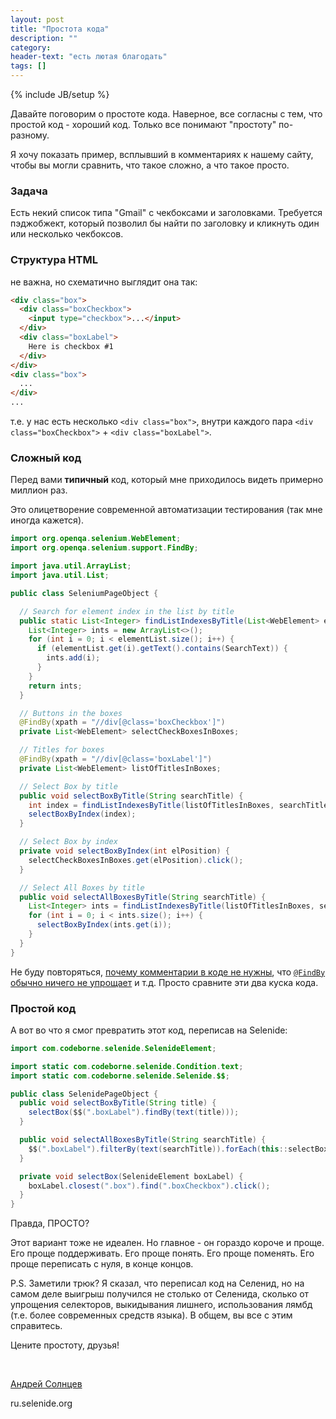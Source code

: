 ```yaml
---
layout: post
title: "Простота кода"
description: ""
category:
header-text: "есть лютая благодать"
tags: []
---
```

{% include JB/setup %}

Давайте поговорим о простоте кода.
Наверное, все согласны с тем, что простой код - хороший код.
Только все понимают "простоту" по-разному.

Я хочу показать пример, всплывший в комментариях к нашему сайту, чтобы вы могли сравнить, что такое сложно, а что такое просто. 

### Задача
Есть некий список типа "Gmail" с чекбоксами и заголовками. Требуется пэджобжект, который позволил бы найти по заголовку и 
кликнуть один или несколько чекбоксов. 

### Структура HTML
не важна, но схематично выглядит она так:

```html
<div class="box">
  <div class="boxCheckbox">
    <input type="checkbox">...</input>  
  </div>
  <div class="boxLabel">
    Here is checkbox #1  
  </div>
</div>
<div class="box">
  ...
</div>
...
```

т.е. у нас есть несколько `<div class="box">`, внутри каждого пара `<div class="boxCheckbox">` + `<div class="boxLabel">`.

### Сложный код

Перед вами **типичный** код, который мне приходилось видеть примерно миллион раз. 

Это олицетворение современной автоматизации тестирования (так мне иногда кажется).

```java
import org.openqa.selenium.WebElement;
import org.openqa.selenium.support.FindBy;

import java.util.ArrayList;
import java.util.List;

public class SeleniumPageObject {

  // Search for element index in the list by title
  public static List<Integer> findListIndexesByTitle(List<WebElement> elementList, String SearchText) {
    List<Integer> ints = new ArrayList<>();
    for (int i = 0; i < elementList.size(); i++) {
      if (elementList.get(i).getText().contains(SearchText)) {
        ints.add(i);
      }
    }
    return ints;
  }

  // Buttons in the boxes
  @FindBy(xpath = "//div[@class='boxCheckbox']")
  private List<WebElement> selectCheckBoxesInBoxes;

  // Titles for boxes
  @FindBy(xpath = "//div[@class='boxLabel']")
  private List<WebElement> listOfTitlesInBoxes;

  // Select Box by title
  public void selectBoxByTitle(String searchTitle) {
    int index = findListIndexesByTitle(listOfTitlesInBoxes, searchTitle).get(0);
    selectBoxByIndex(index);
  }

  // Select Box by index
  private void selectBoxByIndex(int elPosition) {
    selectCheckBoxesInBoxes.get(elPosition).click();
  }

  // Select All Boxes by title
  public void selectAllBoxesByTitle(String searchTitle) {
    List<Integer> ints = findListIndexesByTitle(listOfTitlesInBoxes, searchTitle);
    for (int i = 0; i < ints.size(); i++) {
      selectBoxByIndex(ints.get(i));
    }
  }
}
```

Не буду повторяться, [почему комментарии в коде не нужны](https://asolntsev.github.io/ru/2010/05/02/javadoc/), 
что [`@FindBy` обычно ничего не упрощает](https://asolntsev.github.io/ru/2016/07/09/true-page-object/) и т.д. 
Просто сравните эти два куска кода.   

### Простой код

А вот во что я смог превратить этот код, переписав на Selenide:

```java
import com.codeborne.selenide.SelenideElement;

import static com.codeborne.selenide.Condition.text;
import static com.codeborne.selenide.Selenide.$$;

public class SelenidePageObject {
  public void selectBoxByTitle(String title) {
    selectBox($$(".boxLabel").findBy(text(title)));
  }

  public void selectAllBoxesByTitle(String searchTitle) {
    $$(".boxLabel").filterBy(text(searchTitle)).forEach(this::selectBox);
  }

  private void selectBox(SelenideElement boxLabel) {
    boxLabel.closest(".box").find(".boxCheckbox").click();
  }
}
```

Правда, ПРОСТО?

Этот вариант тоже не идеален. Но главное - он гораздо короче и проще. Его проще поддерживать. 
Его проще понять. 
Его проще поменять.
Его проще переписать с нуля, в конце концов. 

P.S. Заметили трюк? Я сказал, что переписал код на Селенид, но на самом деле выигрыш получился не столько от Селенида,
сколько от упрощения селекторов, выкидывания лишнего, использования лямбд (т.е. более современных средств языка). 
В общем, вы все с этим справитесь. 

Цените простоту, друзья!

<br>

[Андрей Солнцев](http://asolntsev.github.io/)

ru.selenide.org
